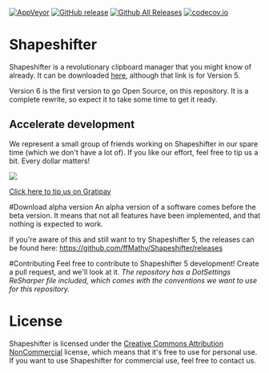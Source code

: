 [![AppVeyor](https://img.shields.io/appveyor/ci/ffMathy/Shapeshifter.svg)]()
[![GitHub release](https://img.shields.io/github/release/ffMathy/Shapeshifter.svg)]()
[![Github All Releases](https://img.shields.io/github/downloads/ffMathy/Shapeshifter/total.svg)]()
[![codecov.io](https://codecov.io/github/ffMathy/Shapeshifter/coverage.svg?branch=master)](https://codecov.io/github/ffMathy/Shapeshifter?branch=master)

# Shapeshifter
Shapeshifter is a revolutionary clipboard manager that you might know of already. It can be downloaded [here](http://flamefusion.net/software/shapeshifter),
although that link is for Version 5. 

Version 6 is the first version to go Open Source, on this repository. It is a complete rewrite, so expect it to take some time to get it ready.

## Accelerate development
We represent a small group of friends working on Shapeshifter in our spare time (which we don't have a lot of). If you like our effort, feel free to tip us a bit.
Every dollar matters!

<img src="https://img.shields.io/gratipay/The%20Shapeshifter%20team.svg" />

[Click here to tip us on Gratipay](https://gratipay.com/The%20Shapeshifter%20team/)

#Download alpha version
An alpha version of a software comes before the beta version. It means that not all features have been implemented, and that nothing is expected to work.

If you're aware of this and still want to try Shapeshifter 5, the releases can be found here: https://github.com/ffMathy/Shapeshifter/releases

#Contributing
Feel free to contribute to Shapeshifter 5 development! Create a pull request, and we'll look at it. *The repository has a DotSettings ReSharper file included, which comes with the conventions we want to use for this repository.*

# License
Shapeshifter is licensed under the 
[Creative Commons Attribution NonCommercial](https://tldrlegal.com/license/creative-commons-attribution-noncommercial-(cc-nc)) license, which means that it's free to use
for personal use.
If you want to use Shapeshifter for commercial use, feel free to contact us.
